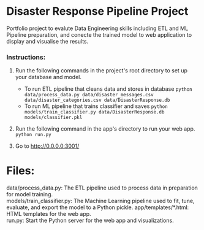 # Disaster Response Pipeline Project
Portfolio project to evalute Data Engineering skills including ETL and ML Pipeline preparation, and conecte the trained model to web application to display and visualise the results.

### Instructions:
1. Run the following commands in the project's root directory to set up your database and model.

    - To run ETL pipeline that cleans data and stores in database
        `python data/process_data.py data/disaster_messages.csv data/disaster_categories.csv data/DisasterResponse.db`
    - To run ML pipeline that trains classifier and saves
        `python models/train_classifier.py data/DisasterResponse.db models/classifier.pkl`

2. Run the following command in the app's directory to run your web app.
    `python run.py`

3. Go to http://0.0.0.0:3001/
# Files:
data/process_data.py: The ETL pipeline used to process data in preparation for model training.  
models/train_classifier.py: The Machine Learning pipeline used to fit, tune, evaluate, and export the model to a Python pickle.
app/templates/*.html: HTML templates for the web app.  
run.py: Start the Python server for the web app and  visualizations.  
